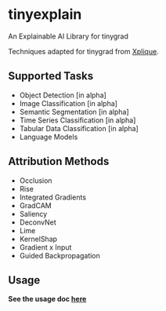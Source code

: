 # tinyexplain

An Explainable AI Library for tinygrad

Techniques adapted for tinygrad from [Xplique](https://github.com/deel-ai/xplique).

## Supported Tasks

- Object Detection [in alpha]
- Image Classification [in alpha]
- Semantic Segmentation [in alpha]
- Time Series Classification [in alpha]
- Tabular Data Classification [in alpha]
- Language Models

## Attribution Methods

- Occlusion
- Rise
- Integrated Gradients
- GradCAM
- Saliency
- DeconvNet
- Lime
- KernelShap
- Gradient x Input
- Guided Backpropagation

## Usage

**See the usage doc [here](./docs/usage.md)**
